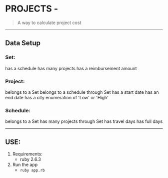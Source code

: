 # PROJECTS -
> A way to calculate project cost
---
## Data Setup

### Set:
 has a schedule
 has many projects
 has a reimbursement amount

 ### Project:
  belongs to a Set
  belongs to a schedule through Set
  has a start date
  has an end date
  has a city enumeration of 'Low' or 'High'

 ### Schedule:
  belongs to a Set
  has many projects through Set
  has travel days
  has full days

-------
## USE:
1. Requirements:
   - ruby 2.6.3
2. Run the app
   - `ruby app.rb`
